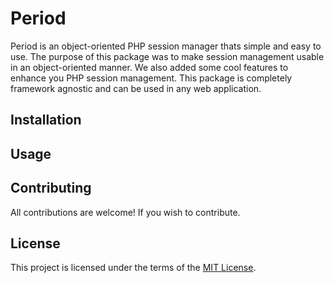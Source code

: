 # Period
Period is an object-oriented PHP session manager thats simple and easy to use. The purpose of this package was to make session management usable in an object-oriented manner. We also added some cool features to enhance you PHP session management. This package is completely framework agnostic and can be used in any web application.
## Installation
## Usage
## Contributing
All contributions are welcome! If you wish to contribute.
## License
This project is licensed under the terms of the [MIT License](https://opensource.org/licenses/MIT).
